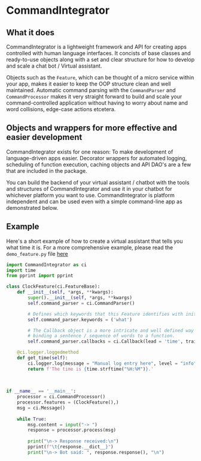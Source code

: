 # CommandIntegrator

## What it does
CommandIntegrator is a lightweight framework and API for creating apps controlled with human language interfaces.
It concists of base classes and ready-to-use objects along with a set and clear structure for how to develop and scale a chat bot / Virtual assistant. 

Objects such as the `Feature`, which can be thought of a micro service within your app, makes it easier to keep the OOP structure clean and well maintained. Automatic command parsing with the `CommandParser` and `CommandProcessor` makes it very  straight forward to build and scale your command-controlled application without having to worry about name and word collisions, edge-case actions etcetera.



## Objects and wrappers for more effective and easier development

CommandIntegrator exists for one reason: To make development of language-driven apps easier.  Decorator wrappers for automated logging, scheduling of function execution, caching objects and API DAO's are a few that are included in the package.

You can build the backend of your virtual assistant / chatbot with the tools and structures of CommandIntegrator and use it in your chatbot for whichever platform you want to use. CommandIntegrator is platform independent and can be used even with a simple command-line app as demonstrated below.


## Example

Here's a short example of how to create a virtual assistant that tells you what time it is.
For a more comprehensive example, please read the `demo_feature.py` file [here](https://github.com/dotchetter/CommandIntegrator/blob/master/examples/demo_feature.py)

```python
import CommandIntegrator as ci
import time
from pprint import pprint

class ClockFeature(ci.FeatureBase):
    def __init__(self, *args, **kwargs):
        super().__init__(self, *args, **kwargs)
        self.command_parser = ci.CommandParser()

        # Defines which keywords that this Feature identifies with initially
        self.command_parser.keywords = ('what')

        # The Callback object is a more intricate and well defined way of 
        # binding a sentence / sequence of words to a function. 
        self.command_parser.callbacks = ci.Callback(lead = 'time', trail = ('is', 'it'), func = self.get_time)

    @ci.logger.loggedmethod
    def get_time(self):
        ci.logger.log(message = "Manual log entry here", level = "info")
        return f'The time is {time.strftime("%H:%M")}.'
    
    
    
if __name__ == '__main__':
    processor = ci.CommandProcessor()
    processor.features = (ClockFeature(),)
    msg = ci.Message()
    
    while True:
        msg.content = input("-> ")
        response = processor.process(msg)
        
        print("\n-> Response received:\n")
        pprint(f"\t{response.__dict__}")
        print("\n-> Bot said: ", response.response(), "\n")
```